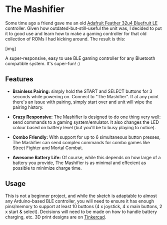 # The Mashifier

Some time ago a friend gave me an old [Adafruit Feather 32u4 Bluefruit LE](https://www.adafruit.com/product/2829) controller. Given how outdated-but-still-useful the unit was, I decided to put it to good use and learn how to make a gaming controller for that old collection of ROMs I had kicking around. The result is this:

[img]

A super-responsive, easy to use BLE gaming controller for any Bluetooth compatible system. It's super-fun! :)

## Features

- **Brainless Pairing:** simply hold the START and SELECT buttons for 3 seconds while powering on. Connect to "The Mashifier". If at any point there's an issue with pairing, simply start over and unit will wipe the pairing history.

- **Crazy Responsive:** The Mashifier is designed to do one thing very well: send commands to a gaming system/emulator. It also changes the LED colour based on battery level (but you'll be to busy playing to notice).

- **Combo Friendly:** With support for up to 6 simultaneous button presses, The Mashifier can send complex commands for combo games like Street Fighter and Mortal Combat.

- **Awesome Battery Life:** Of course, while this depends on how large of a battery you provide, The Mashifier is as minimal and effecient as possible to minimize charge time.

## Usage

This is not a beginner project, and while the sketch is adaptable to almost any Arduino-based BLE controller, you will need to ensure it has enough pins/memory to support at least 10 buttons (4 x joystick, 4 x main buttons, 2 x start & select). Decisions will need to be made on how to handle battery charging, etc. 3D print designs are on [Tinkercad](https://www.tinkercad.com/things/hxekYVrqBbI).